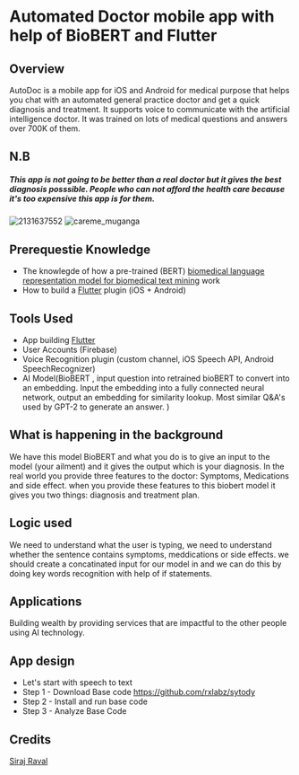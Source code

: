 # Automated Doctor mobile app with help of BioBERT and Flutter

## Overview
 

AutoDoc is a mobile app for iOS and Android for medical purpose that helps you chat with an automated general practice doctor and get a quick diagnosis and treatment. It supports voice to communicate with the artificial intelligence doctor. It was trained on lots of medical questions and answers over 700K of them.

## N.B 
##### This app is not going to be better than a real doctor but it gives the best diagnosis posssible. People who can not afford the health care because it's too expensive this app is for them.

![2131637552](https://user-images.githubusercontent.com/35916017/72685397-a7e6be80-3b24-11ea-89ef-4fd6d456e1e2.jpg) ![careme_muganga](https://user-images.githubusercontent.com/35916017/72685429-eaa89680-3b24-11ea-9e10-eb62fb5f4895.jpg)


## Prerequestie Knowledge
- The knowlegde of how a pre-trained (BERT) [biomedical language representation model for biomedical text mining](https://arxiv.org/pdf/1901.08746.pdf) work
- How to build a [Flutter](https://flutter.dev/) plugin (iOS + Android)



## Tools Used

- App building [Flutter](https://github.com/Desire100/Smart-Detector-Mobile-App-Powered-by-AI/blob/master/Flutter.ipynb) 
- User Accounts (Firebase)
- Voice Recognition plugin (custom channel, iOS Speech API, Android SpeechRecognizer)
- AI Model(BioBERT , input question into retrained bioBERT to convert into an embedding. Input the embedding into a fully connected neural network, output an embedding for similarity lookup. Most similar Q&A's used by GPT-2 to generate an answer. )


## What is happening in the background

We have this model BioBERT and what you do is to  give an input to the model (your ailment) and it gives the output which is your diagnosis. In the real world you provide three features to the doctor: Symptoms, Medications and side effect. when you provide these features to this biobert model it gives you two things: diagnosis and treatment plan.

## Logic used
We need to understand what the user is typing, we need to understand whether the sentence contains symptoms, meddications or side effects. we should create a concatinated input for our model in and we can do this by doing key words recognition with help of  if statements.

## Applications 
Building wealth by providing services that are impactful to the other people using AI technology. 

## App design 

- Let's start with speech to text
- Step 1 - Download Base code https://github.com/rxlabz/sytody
- Step 2 -  Install and run base code
- Step 3 - Analyze Base Code

## Credits
[Siraj Raval](https://github.com/llSourcell)

